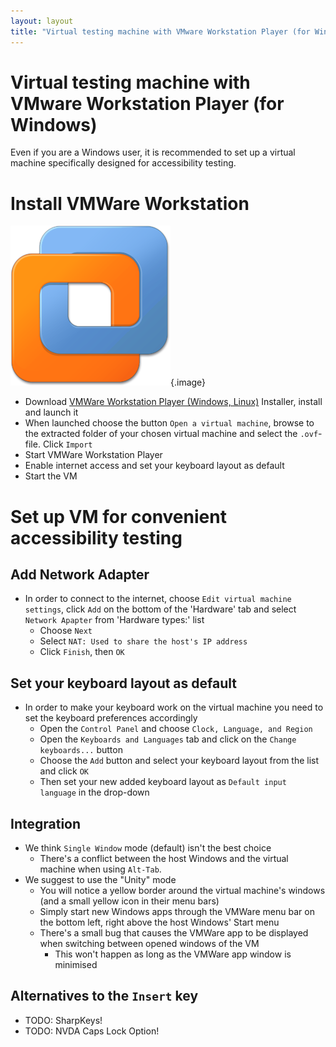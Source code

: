```yaml
---
layout: layout
title: "Virtual testing machine with VMware Workstation Player (for Windows)"
---
```


# Virtual testing machine with VMware Workstation Player (for Windows)

Even if you are a Windows user, it is recommended to set up a virtual machine specifically designed for accessibility testing.

# Install VMWare Workstation

![VMware Workstation logo](_media/vmware-workstation-player-logo.png){.image}
  
  - Download [VMWare Workstation Player (Windows, Linux)](http://www.vmware.com/de/products/player/) Installer, install and launch it  
  - When launched choose the button `Open a virtual machine`, browse to the extracted folder of your chosen virtual machine and select the `.ovf`-file. Click `Import`
  - Start VMWare Workstation Player
  - Enable internet access and set your keyboard layout as default
  - Start the VM

# Set up VM for convenient accessibility testing
  
## Add Network Adapter
  
  - In order to connect to the internet, choose `Edit virtual machine settings`, click `Add` on the bottom of the 'Hardware' tab and select `Network Apapter` from 'Hardware types:' list
      - Choose `Next`
      - Select `NAT: Used to share the host's IP address`
      - Click `Finish`, then `OK`
    
## Set your keyboard layout as default

  - In order to make your keyboard work on the virtual machine you need to set the keyboard preferences accordingly
      - Open the `Control Panel` and choose `Clock, Language, and Region`
      - Open the `Keyboards and Languages` tab and click on the `Change keyboards...` button
      - Choose the `Add` button and select your keyboard layout from the list and click `OK`
      - Then set your new added keyboard layout as `Default input language` in the drop-down  

## Integration

  - We think `Single Window` mode (default) isn't the best choice
      - There's a conflict between the host Windows and the virtual machine when using `Alt-Tab`.
  - We suggest to use the "Unity" mode
      - You will notice a yellow border around the virtual machine's windows (and a small yellow icon in their menu bars)
      - Simply start new Windows apps through the VMWare menu bar on the bottom left, right above the host Windows' Start menu
      - There's a small bug that causes the VMWare app to be displayed when switching between opened windows of the VM
          - This won't happen as long as the VMWare app window is minimised

## Alternatives to the `Insert` key

- TODO: SharpKeys!
- TODO: NVDA Caps Lock Option!